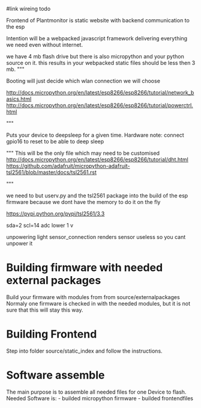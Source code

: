 #link wireing todo

Frontend of Plantmonitor is static website with backend communication to the esp

Intention will be a webpacked javascript framework delivering everything we need even without internet.

we have 4 mb flash drive but there is also micropython and your python source on it.
this results in your webpacked static files should be less then 3 mb.
"""

Booting will just decide which wlan connection we will choose

http://docs.micropython.org/en/latest/esp8266/esp8266/tutorial/network_basics.html
http://docs.micropython.org/en/latest/esp8266/esp8266/tutorial/powerctrl.html

"""

Puts your device to deepsleep for a given time.
Hardware note:
connect gpio16 to reset to be able to deep sleep

"""
This will be the only file which may need to be customised
http://docs.micropython.org/en/latest/esp8266/esp8266/tutorial/dht.html
https://github.com/adafruit/micropython-adafruit-tsl2561/blob/master/docs/tsl2561.rst

"""


we need to but userv.py and the tsl2561 package into the build of the esp firmware because we dont have the memory to do it on the fly

https://pypi.python.org/pypi/tsl2561/3.3


sda=2 scl=14 
adc lower 1 v

unpowering light sensor_connection renders sensor useless so you cant unpower it
# 


# Building firmware with needed external packages
Build your firmware with modules from from source/externalpackages
Normaly one firmware is checked in with the needed modules, but it is not sure that
this will stay this way. 

# Building Frontend
Step into folder source/static_index and follow the instructions. 

# Software assemble 
The main purpose is to assemble all needed files for one Device to flash.
Needed Software is:
    - builded micropython firmware 
    - builded frontendfiles